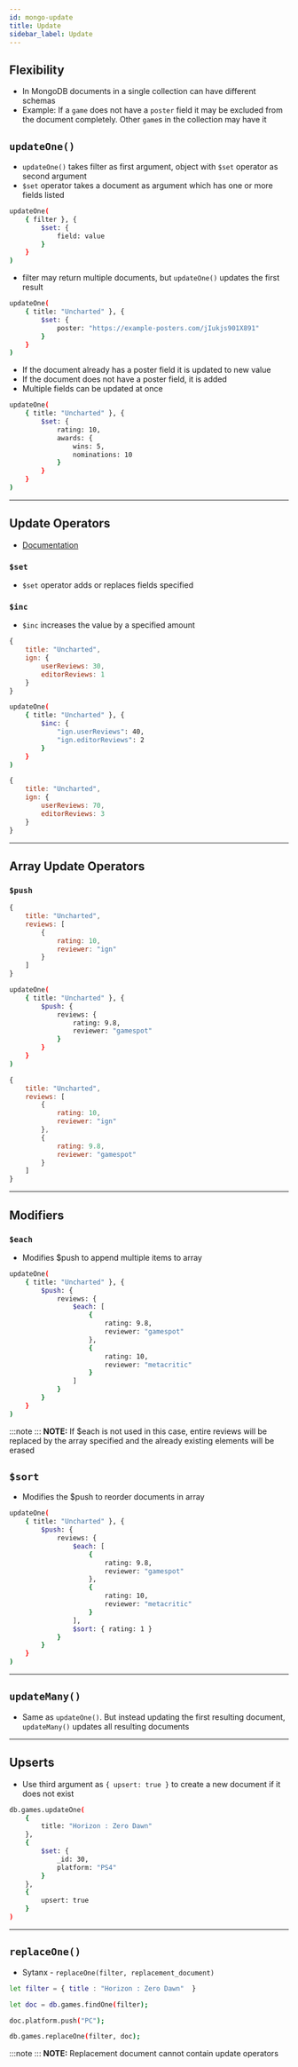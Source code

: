 ```yaml
---
id: mongo-update
title: Update
sidebar_label: Update
---
```


## Flexibility

- In MongoDB documents in a single collection can have different schemas
- Example: If a `game` does not have a `poster` field it may be excluded from the document completely. Other `game`s in the collection may have it

## `updateOne()`

- `updateOne()` takes filter as first argument, object with `$set` operator as second argument
- `$set` operator takes a document as argument which has one or more fields listed

```bash
updateOne(
    { filter }, {
        $set: {
            field: value
        }
    }
)
```

- filter may return multiple documents, but `updateOne()` updates the first result

```bash
updateOne(
    { title: "Uncharted" }, {
        $set: {
            poster: "https://example-posters.com/jIukjs901X891"
        }
    }
)
```

- If the document already has a poster field it is updated to new value
- If the document does not have a poster field, it is added
- Multiple fields can be updated at once

```bash
updateOne(
    { title: "Uncharted" }, {
        $set: {
            rating: 10,
            awards: {
                wins: 5,
                nominations: 10
            }
        }
    }
)
```

---

## Update Operators

- [Documentation](https://docs.mongodb.com/manual/reference/operator/update/)

### `$set`

- `$set` operator adds or replaces fields specified

### `$inc`

- `$inc` increases the value by a specified amount

```js filename="Before update"
{
    title: "Uncharted",
    ign: {
        userReviews: 30,
        editorReviews: 1
    }
}
```

```bash
updateOne(
    { title: "Uncharted" }, {
        $inc: {
            "ign.userReviews": 40,
            "ign.editorReviews": 2
        }
    }
)
```

```js filename="After update"
{
    title: "Uncharted",
    ign: {
        userReviews: 70,
        editorReviews: 3
    }
}
```

---

## Array Update Operators

### `$push`

```js filename="Before update"
{
    title: "Uncharted",
    reviews: [
        {
            rating: 10,
            reviewer: "ign"
        }
    ]
}
```

```bash
updateOne(
    { title: "Uncharted" }, {
        $push: {
            reviews: {
                rating: 9.8,
                reviewer: "gamespot"
            }
        }
    }
)
```

```js filename="After update"
{
    title: "Uncharted",
    reviews: [
        {
            rating: 10,
            reviewer: "ign"
        },
        {
            rating: 9.8,
            reviewer: "gamespot"
        }
    ]
}
```

---

## Modifiers

### `$each`

- Modifies $push to append multiple items to array

```bash
updateOne(
    { title: "Uncharted" }, {
        $push: {
            reviews: {
                $each: [
                    {
                        rating: 9.8,
                        reviewer: "gamespot"
                    },
                    {
                        rating: 10,
                        reviewer: "metacritic"
                    }
                ]
            }
        }
    }
)
```

:::note
:::
**NOTE:** If $each is not used in this case, entire reviews will be replaced by the array specified and the already existing elements will be erased

## `$sort`

- Modifies the $push to reorder documents in array

```bash
updateOne(
    { title: "Uncharted" }, {
        $push: {
            reviews: {
                $each: [
                    {
                        rating: 9.8,
                        reviewer: "gamespot"
                    },
                    {
                        rating: 10,
                        reviewer: "metacritic"
                    }
                ],
                $sort: { rating: 1 }
            }
        }
    }
)
```

---

## `updateMany()`

- Same as `updateOne()`. But instead updating the first resulting document, `updateMany()` updates all resulting documents

---

## Upserts

- Use third argument as `{ upsert: true }` to create a new document if it does not exist

```bash
db.games.updateOne(
    {
        title: "Horizon : Zero Dawn"
    },
    {
        $set: {
            _id: 30,
            platform: "PS4"
        }
    },
    {
        upsert: true
    }
)
```

---

## `replaceOne()`

- Sytanx - `replaceOne(filter, replacement_document)`

```bash
let filter = { title : "Horizon : Zero Dawn"  }

let doc = db.games.findOne(filter);

doc.platform.push("PC");

db.games.replaceOne(filter, doc);
```

:::note
:::
**NOTE:** Replacement document cannot contain update operators
